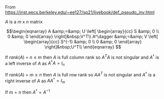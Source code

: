 From https://inst.eecs.berkeley.edu/~ee127/sp21/livebook/def_pseudo_inv.html

$A$ is a $m$ x $n$ matrix

$$\begin{eqnarray}
A &amp;=&amp;
U
\left[ \begin{array}{cc}
S &amp; 0 \\
0 &amp; 0
\end{array} \right]&nbsp;V^T\\
A^\dagger &amp;=&amp;
V
\left[ \begin{array}{cc}
S^{-1} &amp; 0 \\
0 &amp; 0
\end{array} \right]&nbsp;U^T\\
\end{eqnarray} $$

If $rank(A)$ = $n \leq m$ then $A$ is full column rank
so
$A^TA$ is not singular
and $A^\dagger$ is a left inverse of $A$
as $A^{\dagger}A = I_n$

If $rank(A)$ = $m \leq n$ then $A$ is full row rank
so
$AA^T$ is not singular
and $A^\dagger$ is a right inverse of $A$
as $AA^{\dagger} = I_m$

If $m = n$ then $A^{\dagger} = A^{-1}$

